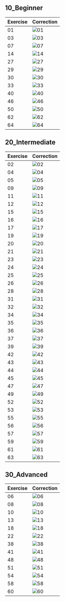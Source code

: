 
## 10_Beginner

| Exercise | Correction |
|----------|------------|
| 01 | ![01](./10_Beginner/01.svg) |
| 03 | ![03](./10_Beginner/03.svg) |
| 07 | ![07](./10_Beginner/07.svg) |
| 14 | ![14](./10_Beginner/14.svg) |
| 27 | ![27](./10_Beginner/27.svg) |
| 29 | ![29](./10_Beginner/29.svg) |
| 30 | ![30](./10_Beginner/30.svg) |
| 33 | ![33](./10_Beginner/33.svg) |
| 40 | ![40](./10_Beginner/40.svg) |
| 46 | ![46](./10_Beginner/46.svg) |
| 50 | ![50](./10_Beginner/50.svg) |
| 62 | ![62](./10_Beginner/62.svg) |
| 64 | ![64](./10_Beginner/64.svg) |

## 20_Intermediate

| Exercise | Correction |
|----------|------------|
| 02 | ![02](./20_Intermediate/02.svg) |
| 04 | ![04](./20_Intermediate/04.svg) |
| 05 | ![05](./20_Intermediate/05.svg) |
| 09 | ![09](./20_Intermediate/09.svg) |
| 11 | ![11](./20_Intermediate/11.svg) |
| 12 | ![12](./20_Intermediate/12.svg) |
| 15 | ![15](./20_Intermediate/15.svg) |
| 16 | ![16](./20_Intermediate/16.svg) |
| 17 | ![17](./20_Intermediate/17.svg) |
| 19 | ![19](./20_Intermediate/19.svg) |
| 20 | ![20](./20_Intermediate/20.svg) |
| 21 | ![21](./20_Intermediate/21.svg) |
| 23 | ![23](./20_Intermediate/23.svg) |
| 24 | ![24](./20_Intermediate/24.svg) |
| 25 | ![25](./20_Intermediate/25.svg) |
| 26 | ![26](./20_Intermediate/26.svg) |
| 28 | ![28](./20_Intermediate/28.svg) |
| 31 | ![31](./20_Intermediate/31.svg) |
| 32 | ![32](./20_Intermediate/32.svg) |
| 34 | ![34](./20_Intermediate/34.svg) |
| 35 | ![35](./20_Intermediate/35.svg) |
| 36 | ![36](./20_Intermediate/36.svg) |
| 37 | ![37](./20_Intermediate/37.svg) |
| 39 | ![39](./20_Intermediate/39.svg) |
| 42 | ![42](./20_Intermediate/42.svg) |
| 43 | ![43](./20_Intermediate/43.svg) |
| 44 | ![44](./20_Intermediate/44.svg) |
| 45 | ![45](./20_Intermediate/45.svg) |
| 47 | ![47](./20_Intermediate/47.svg) |
| 49 | ![49](./20_Intermediate/49.svg) |
| 52 | ![52](./20_Intermediate/52.svg) |
| 53 | ![53](./20_Intermediate/53.svg) |
| 55 | ![55](./20_Intermediate/55.svg) |
| 56 | ![56](./20_Intermediate/56.svg) |
| 57 | ![57](./20_Intermediate/57.svg) |
| 59 | ![59](./20_Intermediate/59.svg) |
| 61 | ![61](./20_Intermediate/61.svg) |
| 63 | ![63](./20_Intermediate/63.svg) |

## 30_Advanced

| Exercise | Correction |
|----------|------------|
| 06 | ![06](./30_Advanced/06.svg) |
| 08 | ![08](./30_Advanced/08.svg) |
| 10 | ![10](./30_Advanced/10.svg) |
| 13 | ![13](./30_Advanced/13.svg) |
| 18 | ![18](./30_Advanced/18.svg) |
| 22 | ![22](./30_Advanced/22.svg) |
| 38 | ![38](./30_Advanced/38.svg) |
| 41 | ![41](./30_Advanced/41.svg) |
| 48 | ![48](./30_Advanced/48.svg) |
| 51 | ![51](./30_Advanced/51.svg) |
| 54 | ![54](./30_Advanced/54.svg) |
| 58 | ![58](./30_Advanced/58.svg) |
| 60 | ![60](./30_Advanced/60.svg) |
